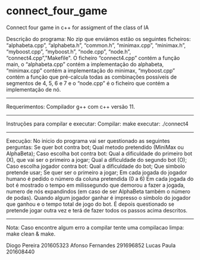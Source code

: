# connect_four_game
Connect four game in c++ for assigment  of the class of IA

Descrição do programa:
	No zip que enviámos estão os seguintes ficheiros: “alphabeta.cpp”, “alphabeta.h”, “common.h”, “minimax.cpp”, “minimax.h”, “myboost.cpp”, “myboost.h”, “node.cpp”, “node.h”, “connect4.cpp”,"Makefile". 
	O ficheiro “connect4.cpp” contém a função main,  o “alphabeta.cpp” contém a implementação do alphabeta, “minimax.cpp” contém a implementação do minimax, “myboost.cpp” contém a função que pré-calcula todas as combinações possíveis de segmentos de 4, 5, 6 e 7 e o “node.cpp” é o ficheiro que contém a implementação de nó.

-------------------------------------------

Requerimentos:
	Compilador g++ com c++ versão 11.

-------------------------------------------

Instruções para compilar e executar:
	Compilar: make
	executar: ./connect4

-------------------------------------------

Execução:
	No inicio do programa vai ser questionado as seguintes perguntas:
		Se quer bot contra bot;
		Qual metodo pretendido (MiniMax ou AlphaBeta);
	Caso escolha bot contra bot:
		Qual a dificuldade do primeiro bot (X), que vai ser o primeiro a jogar;
		Qual a dificuldade do segundo bot (O);
	Caso escolha jogador contra bot:
		Qual a dificuldade do bot;
		Que simbolo pretende usar;
		Se quer ser o primeiro a jogar;
	Em cada jogada do jogador humano é pedido o número da coluna pretendida (0 a 6)
	Em cada jogada do bot é mostrado o tempo em milissegundo que demorou a fazer a jogada, numero de nós expandindos (em caso de ser AlphaBeta também o número de podas).
	Quando algum jogador ganhar é impresso o símbolo do jogador que ganhou e o tempo total de jogo do bot.
	É depois questionado se pretende jogar outra vez e terá de fazer todos os passos acima descritos.

-------------------------------------------

Nota:
	Caso encontre algum erro a compilar tente uma compilacao limpa: make clean & make.

Diogo Pereira           201605323
Afonso Fernandes        291696852
Lucas Paula             201608440

